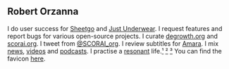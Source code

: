 ## Robert Orzanna 
I do user success for [Sheetgo](http://sheetgo.com/) and [Just Underwear](http://justunderwear.de). I request features and report bugs for various open-source projects. I curate [degrowth.org](http://degrowth.org) and [scorai.org](http://scorai.org). I tweet from [@SCORAI_org](https://twitter.com/SCORAI_org). I review subtitles for [Amara](http://amara.org). I mix [news](https://m.simplepie.org/?feed=http%3A%2F%2Ffeed.informer.com%2Fdigests%2FQFNTQVYOWR%2Ffeeder.rss), [videos](https://m.simplepie.org/?feed=http%3A%2F%2Ffeed.informer.com%2Fdigests%2F8TNAOXX3EU%2Ffeeder.rss) and [podcasts](https://player.fm/orschiro/filter/all). I practise a [resonant](https://en.wikipedia.org/wiki/Resonance_(Sociology)) life.[¹](https://www.youtube.com/watch?v=VYjwQm_oTu4) [²](https://www.deutschlandfunknova.de/beitrag/resonanz-eine-soziologie-des-guten-lebens) [³](https://player.fm/series/swr2-wissen/aula-wir-brauchen-mehr-resonanz-auswege-aus-der-beschleunigungsgesellschaft) You can find the favicon [here](https://favicon.io/favicon-generator/?t=R&ff=Londrina+Shadow&fs=100&fc=%23000&b=rounded&bc=%23209CEE).
